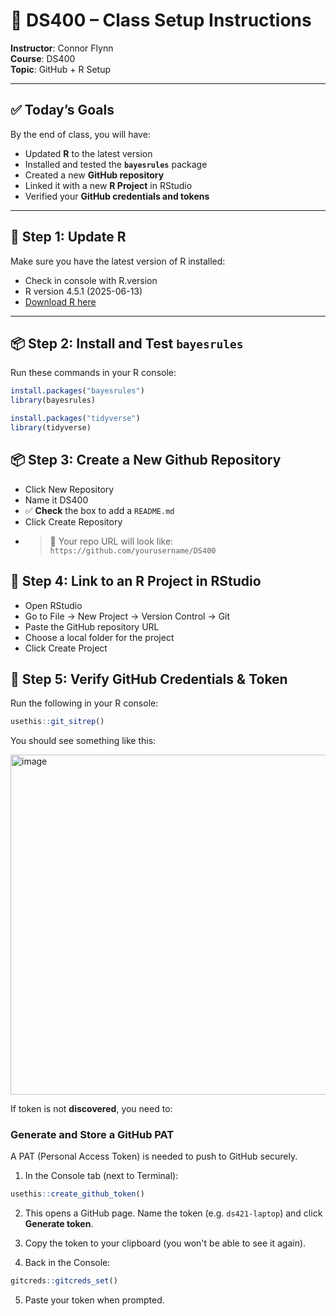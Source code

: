 # 🧰 DS400 – Class Setup Instructions

**Instructor**: Connor Flynn  
**Course**: DS400  
**Topic**: GitHub + R Setup  

---

## ✅ Today’s Goals

By the end of class, you will have:

- Updated **R** to the latest version  
- Installed and tested the **`bayesrules`** package  
- Created a new **GitHub repository**  
- Linked it with a new **R Project** in RStudio  
- Verified your **GitHub credentials and tokens**  

---

## 🔧 Step 1: Update R

Make sure you have the latest version of R installed:  
- Check in console with R.version
- R version 4.5.1 (2025-06-13)
- [Download R here](https://cran.r-project.org/)

---

## 📦 Step 2: Install and Test `bayesrules`

Run these commands in your R console:

```r
install.packages("bayesrules")
library(bayesrules)
``` 

```r
install.packages("tidyverse")
library(tidyverse)
``` 


## 📦 Step 3: Create a  New Github Repository

- Click New Repository
- Name it DS400
- ✅ **Check** the box to add a `README.md`
- Click Create Repository
- > 📎 Your repo URL will look like: `https://github.com/yourusername/DS400`
  

##  🔗 Step 4: Link to an R Project in RStudio

- Open RStudio
- Go to File → New Project → Version Control → Git
- Paste the GitHub repository URL
- Choose a local folder for the project
- Click Create Project


## 🔐 Step 5: Verify GitHub Credentials & Token

Run the following in your R console:

```r
usethis::git_sitrep()
``` 

You should see something like this:

<img width="938" height="544" alt="image" src="https://github.com/user-attachments/assets/49612a89-f250-4656-8a40-6966e95586ad" />



If token is not **discovered**, you need to:


### Generate and Store a GitHub PAT
A PAT (Personal Access Token) is needed to push to GitHub securely.

1. In the Console tab (next to Terminal):

```r
usethis::create_github_token()
```
2. This opens a GitHub page. Name the token (e.g. `ds421-laptop`) and click **Generate token**.
3. Copy the token to your clipboard (you won't be able to see it again).

4. Back in the Console:
```r
gitcreds::gitcreds_set()
```
5. Paste your token when prompted.




